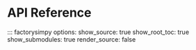 # API Reference

::: factorysimpy
    options:
        show_source: true
        show_root_toc: true
        show_submodules: true
        render_source: false






